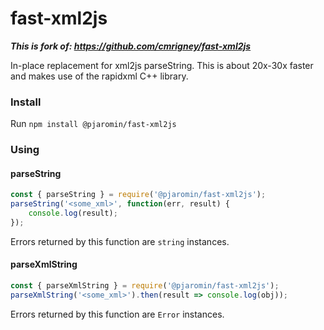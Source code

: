 # fast-xml2js

***This is fork of: https://github.com/cmrigney/fast-xml2js***

In-place replacement for xml2js parseString. This is about 20x-30x faster and makes use of the rapidxml C++ library.

### Install

Run ```npm install @pjaromin/fast-xml2js```

### Using

#### parseString

```js
const { parseString } = require('@pjaromin/fast-xml2js');
parseString('<some_xml>', function(err, result) {
    console.log(result);
});
```

Errors returned by this function are `string` instances.

#### parseXmlString

```js
const { parseXmlString } = require('@pjaromin/fast-xml2js');
parseXmlString('<some_xml>').then(result => console.log(obj));
```

Errors returned by this function are `Error` instances.
